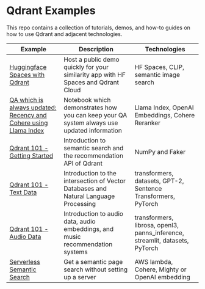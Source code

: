 # Qdrant Examples

This repo contains a collection of tutorials, demos, and how-to guides on how to use Qdrant and adjacent technologies.

| Example                                                                                                                                | Description                                                                                | Technologies                                    |
| -------------------------------------------------------------------------------------------------------------------------------------- | ------------------------------------------------------------------------------------------ | ----------------------------------------------- |
| [Huggingface Spaces with Qdrant](https://github.com/qdrant/examples/tree/master/hf-spaces-with-qdrant)                                 | Host a public demo quickly for your similarity app with HF Spaces and Qdrant Cloud         | HF Spaces, CLIP, semantic image search          |
| [QA which is always updated: Recency and Cohere using Llama Index](https://github.com/qdrant/examples/tree/master/llama_index_recency) | Notebook which demonstrates how you can keep your QA system always use updated information | Llama Index, OpenAI Embeddings, Cohere Reranker |
| [Qdrant 101 - Getting Started](https://github.com/qdrant/examples/tree/master/qdrant_101_getting_started) | Introduction to semantic search and the recommendation API of Qdrant |  NumPy and Faker |
| [Qdrant 101 - Text Data](https://github.com/qdrant/examples/tree/master/qdrant_101_text_data) | Introduction to the intersection of Vector Databases and Natural Language Processing | transformers, datasets, GPT-2, Sentence Transformers, PyTorch |
| [Qdrant 101 - Audio Data](https://github.com/qdrant/examples/tree/master/qdrant_101_audio_data) | Introduction to audio data, audio embeddings, and music recommendation systems | transformers, librosa, openl3, panns_inference, streamlit, datasets, PyTorch |
| [Serverless Semantic Search](https://github.com/qdrant/examples/tree/master/lambda-search)                                             | Get a semantic page search without setting up a server                                   | AWS lambda, Cohere, Mighty or OpenAI embedding  |
